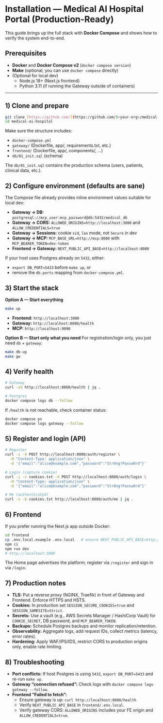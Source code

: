 # Installation — Medical AI Hospital Portal (Production-Ready)

This guide brings up the full stack with **Docker Compose** and shows how to verify the system end-to-end.

## Prerequisites

- **Docker** and **Docker Compose v2** (`docker compose version`)
- **Make** (optional; you can use `docker compose` directly)
- (Optional for local dev)
  - Node.js 18+ (Next.js frontend)
  - Python 3.11 (if running the Gateway outside of containers)

---

## 1) Clone and prepare

```bash
git clone [https://github.com/](https://github.com/)<your-org>/medical-ai-hospital.git
cd medical-ai-hospital
```
Make sure the structure includes:

- `docker-compose.yml`
- `gateway/` (Dockerfile, app/, requirements.txt, etc.)
- `frontend/` (Dockerfile, app/, components/, ...)
- `db/01_init.sql` (schema)

The `db/01_init.sql` contains the production schema (users, patients, clinical data, etc.).

## 2) Configure environment (defaults are sane)
The Compose file already provides inline environment values suitable for local dev:

- **Gateway → DB:** `postgresql://mcp_user:mcp_password@db:5432/medical_db`
- **Gateway → CORS:** `ALLOWED_ORIGINS=http://localhost:3000` and `ALLOW_CREDENTIALS=true`
- **Gateway → Sessions:** cookie `sid`, `lax` mode, not `Secure` in dev
- **Gateway → MCP:** `MCP_BASE_URL=http://mcp:8080` with `MCP_BEARER_TOKEN=dev-token`
- **Frontend → Gateway:** `NEXT_PUBLIC_API_BASE=http://localhost:8080`

If your host uses Postgres already on `5432`, either:
- `export DB_PORT=5433` before `make up`, or
- remove the `db.ports` mapping from `docker-compose.yml`.

## 3) Start the stack

**Option A — Start everything**
```bash
make up
```
- **Frontend:** `http://localhost:3000`
- **Gateway:** `http://localhost:8080/health`
- **MCP:** `http://localhost:9090`

**Option B — Start only what you need**
For registration/login only, you just need `db` + `gateway`:
```bash
make db-up
make gw
```

## 4) Verify health

```bash
# Gateway
curl -sS http://localhost:8080/health | jq .

# Postgres
docker compose logs db --follow
```
If `/health` is not reachable, check container status:
```bash
docker compose ps
docker compose logs gateway --follow
```

## 5) Register and login (API)
```bash
# Register
curl -i -X POST http://localhost:8080/auth/register \
  -H "Content-Type: application/json" \
  -d '{"email":"alice@example.com","password":"Str0ng!Passw0rd"}'

# Login (capture cookie)
curl -i -c cookies.txt -X POST http://localhost:8080/auth/login \
  -H "Content-Type: application/json" \
  -d '{"email":"alice@example.com","password":"Str0ng!Passw0rd"}'

# Me (authenticated)
curl -s -b cookies.txt http://localhost:8080/auth/me | jq .
```

## 6) Frontend
If you prefer running the Next.js app outside Docker:
```bash
cd frontend
cp .env.local.example .env.local   # ensure NEXT_PUBLIC_API_BASE=http://localhost:8080
npm ci
npm run dev
# http://localhost:3000
```
The Home page advertises the platform; register via `/register` and sign in via `/login`.

## 7) Production notes
- **TLS:** Put a reverse proxy (NGINX, Traefik) in front of Gateway and Frontend. Enforce HTTPS and HSTS.
- **Cookies:** In production set `SESSION_SECURE_COOKIES=true` and `SESSION_SAMESITE=Strict`.
- **Secrets:** Use a vault (e.g., AWS Secrets Manager / HashiCorp Vault) for `COOKIE_SECRET`, DB password, and `MCP_BEARER_TOKEN`.
- **Backups:** Schedule Postgres backups and monitor replication/retention.
- **Observability:** Aggregate logs, add request IDs, collect metrics (latency, error rates).
- **Hardening:** Apply WAF/IPS/IDS, restrict CORS to production origins only, enable rate limiting.

## 8) Troubleshooting
- **Port conflicts:** If host Postgres is using `5432`, `export DB_PORT=5433` and re-run `make up`.
- **Gateway “connection refused”:** Check logs with `docker compose logs gateway --follow`.
- **Frontend “Failed to fetch”:**
  - Ensure gateway is up: `curl http://localhost:8080/health`
  - Verify `NEXT_PUBLIC_API_BASE` in `frontend/.env.local`.
  - Verify gateway CORS: `ALLOWED_ORIGINS` includes your FE origin and `ALLOW_CREDENTIALS=true`.

